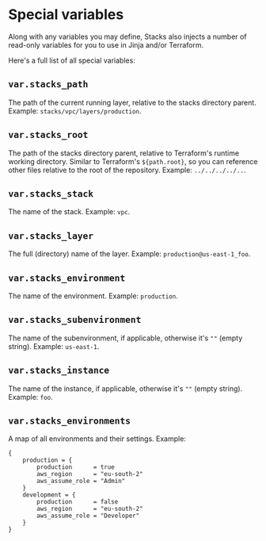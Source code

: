 # Special variables

Along with any variables you may define, Stacks also injects a number of read-only variables for you to use in Jinja and/or Terraform.

Here's a full list of all special variables:

## `var.stacks_path`
The path of the current running layer, relative to the stacks directory parent.
Example: `stacks/vpc/layers/production`.

## `var.stacks_root`
The path of the stacks directory parent, relative to Terraform's runtime working directory.
Similar to Terraform's `${path.root}`, so you can reference other files relative to the root of the repository.
Example: `../../../../..`.

## `var.stacks_stack`
The name of the stack.
Example: `vpc`.

## `var.stacks_layer`
The full (directory) name of the layer.
Example: `production@us-east-1_foo`.

## `var.stacks_environment`
The name of the environment.
Example: `production`.

## `var.stacks_subenvironment`
The name of the subenvironment, if applicable, otherwise it's `""` (empty string).
Example: `us-east-1`.

## `var.stacks_instance`
The name of the instance, if applicable, otherwise it's `""` (empty string).
Example: `foo`.

## `var.stacks_environments`
A map of all environments and their settings.
Example:
```
{
	production = {
		production      = true
		aws_region      = "eu-south-2"
		aws_assume_role = "Admin"
	}
	development = {
		production      = false
		aws_region      = "eu-south-2"
		aws_assume_role = "Developer"
	}
}
```
